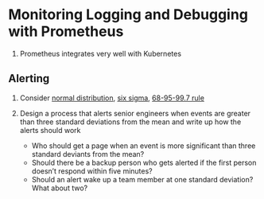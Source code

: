 # Monitoring Logging and Debugging with Prometheus

1. Prometheus integrates very well with Kubernetes

## Alerting

1. Consider [normal distribution](https://en.wikipedia.org/wiki/Normal_distribution), [six sigma](https://en.wikipedia.org/wiki/Six_Sigma_), [68-95-99.7 rule](https://en.wikipedia.org/wiki/68%E2%80%9395%E2%80%9399.7_rule)

2. Design a process that alerts senior engineers when events are greater than three standard deviations from the mean and write up how the alerts should work
    - Who should get a page when an event is more significant than three standard deviants from the mean?
    - Should there be a backup person who gets alerted if the first person doesn’t respond within five minutes?
    - Should an alert wake up a team member at one standard deviation? What about two?

